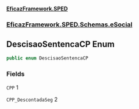 #### [EficazFramework.SPED](EficazFrameworkSPED.md 'EficazFramework SPED')
### [EficazFramework.SPED.Schemas.eSocial](EficazFramework.SPED.Schemas.eSocial.md 'EficazFramework.SPED.Schemas.eSocial')

## DescisaoSentencaCP Enum

```csharp
public enum DescisaoSentencaCP
```
### Fields

<a name='EficazFramework.SPED.Schemas.eSocial.DescisaoSentencaCP.CPP'></a>

`CPP` 1

<a name='EficazFramework.SPED.Schemas.eSocial.DescisaoSentencaCP.CPP_DescontadaSeg'></a>

`CPP_DescontadaSeg` 2